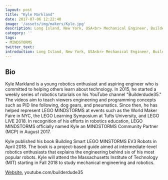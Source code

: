 ```yaml
---
layout: post
title: "Kyle Markland"
date: 2017-07-06 12:22:40
image: '/assets/img/makers/Kyle.jpg'
description: Long Island, New York, USA<br> Mechanical Engineer, BuilderDude35,
category: ''
tags:
- MINDSTORMS
twitter_text:
introduction: Long Island, New York, USA<br> Mechanical Engineer, BuilderDude35
---
```




## Bio

Kyle Markland is a young robotics enthusiast and aspiring engineer who is committed to helping others learn about technology. In 2015, he started a weekly series of robotics tutorials on his YouTube channel "Builderdude35." The videos aim to teach viewers engineering and programming concepts such as PID line following, dog gears, and pneumatics. Since then, he has helped represent LEGO MINDSTORMS at events such as the World Maker Faire in NYC, the LEGO Learning Symposium at Tufts University, and LEGO LIVE 2018. In recognition of his efforts in robotics education, LEGO MINDSTORMS officially named Kyle an MINDSTORMS Community Partner (MCP) in August 2017.

Kyle published his book Building Smart LEGO MINSTORMS EV3 Robots in April 2018. The book is a project-based guide aimed at intermediate-level robotics enthusiasts that explains the engineering behind six of his most popular robots. Kyle will attend the Massachusetts Institute of Technology (MIT) starting in Fall 2018 to study mechanical engineering and robotics.

[Website](http://builderdude35.com), youtube.com/builderdude35
